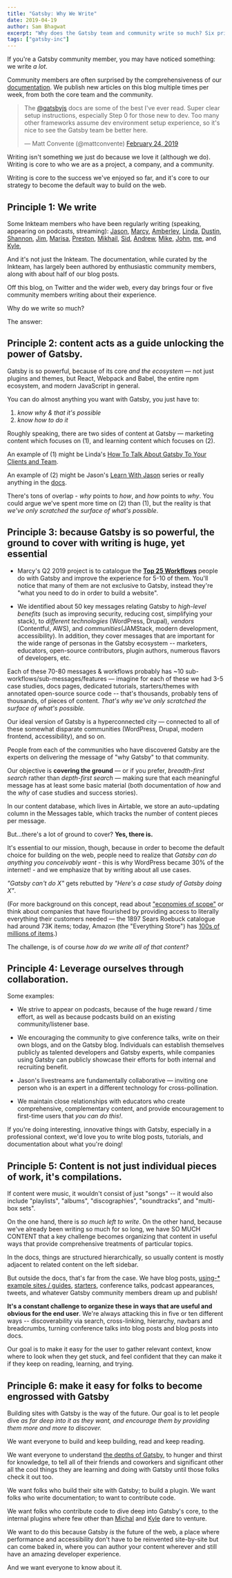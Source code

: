 ```yaml
---
title: "Gatsby: Why We Write"
date: 2019-04-19
author: Sam Bhagwat
excerpt: "Why does the Gatsby team and community write so much? Six principles that explain our love for writing."
tags: ["gatsby-inc"]
---
```


If you're a Gatsby community member, you may have noticed something: we write _a lot_.

Community members are often surprised by the comprehensiveness of our [documentation](/docs). We publish new articles on this blog multiple times per week, from both the core team and the community.

<blockquote class="twitter-tweet" data-lang="en"><p lang="en" dir="ltr">The <a href="https://twitter.com/gatsbyjs?ref_src=twsrc%5Etfw">@gatsbyjs</a> docs are some of the best I&#39;ve ever read. Super clear setup instructions, especially Step 0 for those new to dev. Too many other frameworks assume dev environment setup experience, so it&#39;s nice to see the Gatsby team be better here.</p>&mdash; Matt Convente (@mattconvente) <a href="https://twitter.com/mattconvente/status/1099706762897342465?ref_src=twsrc%5Etfw">February 24, 2019</a></blockquote>

Writing isn't something we just do because we love it (although we do). Writing is core to who we are as a project, a company, and a community.

Writing is core to the success we've enjoyed so far, and it's core to our strategy to become the default way to build on the web.

## Principle 1: We write

Some Inkteam members who have been regularly writing (speaking, appearing on podcasts, streaming): [Jason](/contributors/jason-lengstorf), [Marcy](https://egghead.io/podcasts/heading-gatsby-s-learning-experience-and-bridging-gaps-with-marcy-sutton), [Amberley](/contributors/amberley-romo), [Linda](/contributors/linda-watkins), [Dustin](/contributors/dustin-schau), [Shannon](/contributors/shannon-soper), [Jim](/contributors/jim-ettig), [Marisa](/contributors/marisa-morby), [Preston](/contributors/preston-so), [Mikhail](/contributors/mikhail-novikov), [Sid](/contributors/sidhartha-chatterjee), [Andrew](https://www.gatsbyjs.com/gatsby-days-preview-andrew), [Mike](/contributors/mike-allanson), [John](/docs/mdx), [me](/contributors/sam-bhagwat), and
[Kyle](/contributors/kyle-mathews),

And it's not just the Inkteam. The documentation, while curated by the Inkteam, has largely been authored by enthusiastic community members, along with about half of our blog posts.

Off this blog, on Twitter and the wider web, every day brings four or five community members writing about their experience.

Why do we write so much?

The answer:

## Principle 2: content acts as a guide unlocking the power of Gatsby.

Gatsby is so powerful, because of its core _and the ecosystem_ — not just plugins and themes, but React, Webpack and Babel, the entire npm ecosystem, and modern JavaScript in general.

You can do almost anything you want with Gatsby, you just have to:

1. _know why & that it's possible_
2. _know how to do it_

Roughly speaking, there are two sides of content at Gatsby — marketing content which focuses on (1), and learning content which focuses on (2).

An example of (1) might be Linda's [How To Talk About Gatsby To Your Clients and Team](/blog/2019-03-07-sell-gatsby-to-clients).

An example of (2) might be Jason's [Learn With Jason](https://youtube.com/playlist?list=PLz8Iz-Fnk_eTpvd49Sa77NiF8Uqq5Iykx) series or really anything in the [docs](/docs).

There's tons of overlap - _why_ points to _how_, and _how_ points to _why_. You could argue we've spent more time on (2) than (1), but the reality is that _we've only scratched the surface of what's possible_.

## Principle 3: because Gatsby is so powerful, the ground to cover with writing is huge, yet essential

- Marcy's Q2 2019 project is to catalogue the **[Top 25 Workflows](https://docs.google.com/presentation/d/1YJ_4NGwxPqtMo-kyWBmg7NBr_YYZezKZ1phXjl0abD4/edit#slide=id.gcb9a0b074_1_0)** people do with Gatsby and improve the experience for 5-10 of them. You'll notice that many of them are not exclusive to Gatsby, instead they're "what you need to do in order to build a website".

- We identified about 50 key messages relating Gatsby to _high-level benefits_ (such as improving security, reducing cost, simplifying your stack), to _different technologies_ (WordPress, Drupal), _vendors_ (Contentful, AWS), and _communities_(JAMStack, modern development, accessibility). In addition, they cover messages that are important for the wide range of personas in the Gatsby ecosystem -- marketers, educators, open-source contributors, plugin authors, numerous flavors of developers, etc.

Each of these 70-80 messages & workflows probably has ~10 sub-workflows/sub-messages/features — imagine for each of these we had 3-5 case studies, docs pages, dedicated tutorials, starters/themes with annotated open-source source code -- that's thousands, probably tens of thousands, of pieces of content. _That's why we've only scratched the surface of what's possible._

Our ideal version of Gatsby is a hyperconnected city — connected to all of these somewhat disparate communities (WordPress, Drupal, modern frontend, accessibility), and so on.

People from each of the communities who have discovered Gatsby are the experts on delivering the message of "why Gatsby" to that community.

Our objective is **covering the ground** — or if you prefer, _breadth-first search_ rather than _depth-first search_ — making sure that each meaningful message has at least some basic material (both documentation of _how_ and the _why_ of case studies and success stories).

In our content database, which lives in Airtable, we store an auto-updating column in the Messages table, which tracks the number of content pieces per message.

But...there's a lot of ground to cover? **Yes, there is.**

It's essential to our mission, though, because in order to become the default choice for building on the web, people need to realize that _Gatsby can do anything you conceivably want_ - this is why WordPress became 30% of the internet! - and we emphasize that by writing about all use cases.

_"Gatsby can't do X"_ gets rebutted by _"Here's a case study of Gatsby doing X"_.

(For more background on this concept, read about ["economies of scope"](https://www.ribbonfarm.com/2012/10/15/economies-of-scale-economies-of-scope) or think about companies that have flourished by providing access to literally everything their customers needed — the 1897 Sears Roebuck catalogue had around 73K items; today, Amazon (the "Everything Store") has [100s of millions of items](https://wpengine.com/reduce-reuse-refresh).)

The challenge, is of course _how do we write all of that content?_

## Principle 4: Leverage ourselves through collaboration.

Some examples:

- We strive to appear on podcasts, because of the huge reward / time effort, as well as because podcasts build on an existing community/listener base.

- We encouraging the community to give conference talks, write on their own blogs, and on the Gatsby blog. Individuals can establish themselves publicly as talented developers and Gatsby experts, while companies using Gatsby can publicly showcase their efforts for both internal and recruiting benefit.

- Jason's livestreams are fundamentally collaborative — inviting one person who is an expert in a different technology for cross-pollination.

- We maintain close relationships with educators who create comprehensive, complementary content, and provide encouragement to first-time users that _you can do this!_.

If you're doing interesting, innovative things with Gatsby, especially in a professional context, we'd love you to write blog posts, tutorials, and documentation about what you're doing!

## Principle 5: Content is not just individual pieces of work, it's compilations.

If content were music, it wouldn't consist of just "songs" -- it would also include "playlists", "albums", "discographies", "soundtracks", and "multi-box sets".

On the one hand, there is _so much left to write_. On the other hand, because we've already been writing so much for so long, we have SO MUCH CONTENT that a key challenge becomes organizing that content in useful ways that provide comprehensive treatments of particular topics.

In the docs, things are structured hierarchically, so usually content is mostly adjacent to related content on the left sidebar.

But outside the docs, that's far from the case. We have blog posts, [using-\* example sites / guides](https://github.com/gatsbyjs/gatsby/tree/master/examples), [starters](/starters), conference talks, podcast appearances, tweets, and whatever Gatsby community members dream up and publish!

**It's a constant challenge to organize these in ways that are useful and obvious for the end user**. We're always attacking this in five or ten different ways -- discoverability via search, cross-linking, hierarchy, navbars and breadcrumbs, turning conference talks into blog posts and blog posts into docs.

Our goal is to make it easy for the user to gather relevant context, know where to look when they get stuck, and feel confident that they can make it if they keep on reading, learning, and trying.

## Principle 6: make it easy for folks to become engrossed with Gatsby

Building sites with Gatsby is the way of the future. Our goal is to let people dive _as far deep into it as they want, and encourage them by providing them more and more to discover._

We want everyone to build and keep building, read and keep reading.

We want everyone to understand [the depths of Gatsby](/docs/behind-the-scenes), to hunger and thirst for knowledge, to tell all of their friends and coworkers and significant other all the cool things they are learning and doing with Gatsby until those folks check it out too.

We want folks who build their site with Gatsby; to build a plugin. We want folks who write documentation; to want to contribute code.

We want folks who contribute code to dive deep into Gatsby's core, to the internal plugins where few other than [Michal](https://twitter.com/mipiechowiak) and [Kyle](https://twitter.com/kylemathews) dare to venture.

We want to do this because Gatsby _is_ the future of the web, a place where performance and accessibility don't have to be reinvented site-by-site but can come baked in, where you can author your content wherever and still have an amazing developer experience.

And we want everyone to know about it.
